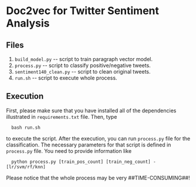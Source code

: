 Doc2vec for Twitter Sentiment Analysis
===============================================


## Files

1. `build_model.py` -- script to train paragraph vector model.
2. `process.py` -- script to classify positive/negative tweets.
3. `sentiment140_clean.py` -- script to clean original tweets.
4. `run.sh` -- script to execute whole process.


## Execution

First, please make sure that you have installed all of the dependencies illustrated in
`requirements.txt` file. Then, type

```
  bash run.sh
```

to execute the script. After the execution, you can run `process.py` file for the classification.
The necessary parameters for that script is defined in `process.py` file. You need to provide
information like

```
  python process.py [train_pos_count] [train_neg_count] -[lr/svm/rf/knn]
```

Please notice that the whole process may be very ##TIME-CONSUMING##!
